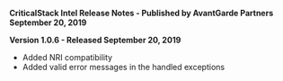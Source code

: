 **CriticalStack Intel Release Notes - Published by AvantGarde Partners September 20, 2019**


**Version 1.0.6 - Released September 20, 2019**

* Added NRI compatibility
* Added valid error messages in the handled exceptions
